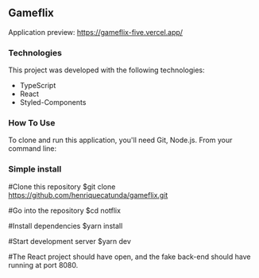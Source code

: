 ## Gameflix 

Application preview: https://gameflix-five.vercel.app/

### Technologies

This project was developed with the following technologies:

  * TypeScript
  * React
  * Styled-Components

### How To Use

To clone and run this application, you'll need Git, Node.js. From your command line:

### Simple install

#Clone this repository
$git clone https://github.com/henriquecatunda/gameflix.git

#Go into the repository
$cd notflix

#Install dependencies
$yarn install

#Start development server
$yarn dev

#The React project should have open, and the fake back-end should have running at port 8080.
